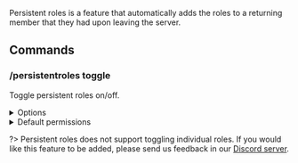 Persistent roles is a feature that automatically adds the roles to a returning member that they had upon leaving the server.

## Commands

### /persistentroles toggle

Toggle persistent roles on/off.

<details><summary>Options</summary>

- **State\***:
	- On
	- Off
</details>

<details><summary>Default permissions</summary>

- **Manage roles**
</details>

?> Persistent roles does not support toggling individual roles. If you would like this feature to be added, please send us feedback in our [Discord server](https://lucie.gg/server).
